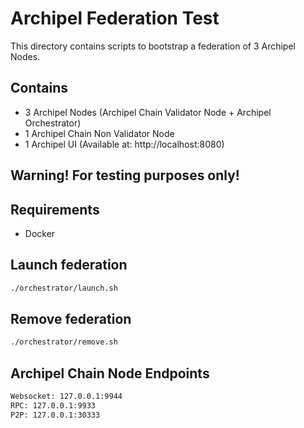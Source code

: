 # Archipel Federation Test

This directory contains scripts to bootstrap a federation of 3 Archipel Nodes.

## Contains

* 3 Archipel Nodes (Archipel Chain Validator Node + Archipel Orchestrator)
* 1 Archipel Chain Non Validator Node
* 1 Archipel UI (Available at: http://localhost:8080)

## Warning! For testing purposes only!

## Requirements

* Docker

## Launch federation

```bash
./orchestrator/launch.sh
```

## Remove federation

```bash
./orchestrator/remove.sh
```

## Archipel Chain Node Endpoints
```bash
Websocket: 127.0.0.1:9944
RPC: 127.0.0.1:9933
P2P: 127.0.0.1:30333
```
